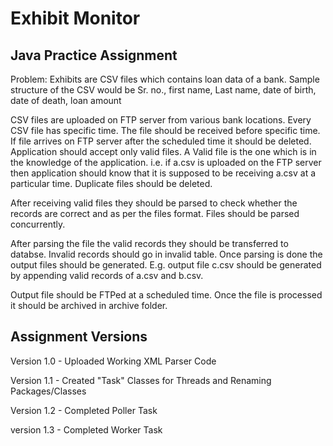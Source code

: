 # Exhibit Monitor
## Java Practice Assignment
Problem: Exhibits are CSV files which contains loan data of a bank. Sample structure of the CSV would be
Sr. no., first name, Last name, date of birth, date of death, loan amount

CSV files are uploaded on FTP server from various bank locations. Every CSV file has specific time. The file should be received before specific time. If file arrives on FTP server after the scheduled time it should be deleted.
Application should accept only valid files. A Valid file is the one which is in the knowledge of the application. i.e. if a.csv is uploaded on the FTP server then application should know that it is supposed to be receiving a.csv at a particular time. Duplicate files should be deleted.

After receiving valid files they should be parsed to check whether the records are correct and as per the files format. Files should be parsed concurrently.

After parsing the file the valid records they should be transferred to databse. Invalid records should go in invalid table.
Once parsing is done the output files should be generated. E.g. output file c.csv should be generated by appending valid records of a.csv and b.csv.

Output file should be FTPed at a scheduled time. Once the file is processed it should be archived in archive folder.
## Assignment Versions
Version 1.0 - Uploaded Working XML Parser Code

Version 1.1 - Created "Task" Classes for Threads and Renaming Packages/Classes

Version 1.2 - Completed Poller Task

version 1.3 - Completed Worker Task